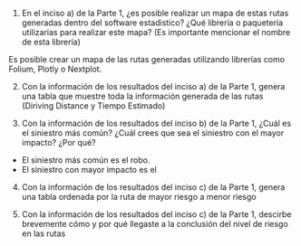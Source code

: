 1. En el inciso a) de la Parte 1, ¿es posible realizar un mapa de estas rutas generadas dentro del software estadistico? ¿Qué librería o paquetería utilizarias para realizar este mapa? (Es importante mencionar el nombre de esta librería)

Es posible crear un mapa de las rutas generadas utilizando librerías como Folium, Plotly o Nextplot.

2. Con la información de los resultados del inciso a) de la Parte 1, genera una tabla que muestre toda la información generada de las rutas (Diriving Distance y Tiempo Estimado)



1. Con la información de los resultados del inciso b) de la Parte 1, ¿Cuál es el siniestro más común? ¿Cuál crees que sea el siniestro con el mayor impacto? ¿Por qué?

* El siniestro más común es el robo.
* El siniestro con mayor impacto es el 

4. Con la información de los resultados del inciso c) de la Parte 1, genera una tabla ordenada por la ruta de mayor riesgo a menor riesgo



5. Con la información de los resultados del inciso c) de la Parte 1, descirbe brevemente cómo y por qué llegaste a la conclusión del nivel de riesgo en las rutas

